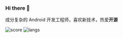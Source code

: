 ### Hi there 👋

成分复杂的 Android 开发工程师，喜欢新技术，热爱**开源**

![score](https://github-readme-stats.vercel.app/api?username=taxeric&show_icons=true&theme=radical)
![langs](https://github-readme-stats.vercel.app/api/top-langs/?username=taxeric&layout=compact&langs_count=10)

